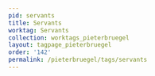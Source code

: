 ```yaml
---
pid: servants
title: Servants
worktag: Servants
collection: worktags_pieterbruegel
layout: tagpage_pieterbruegel
order: '142'
permalink: /pieterbruegel/tags/servants
---
```

